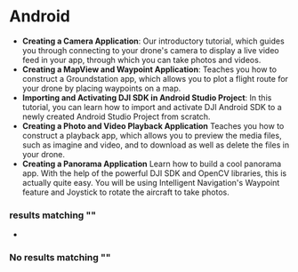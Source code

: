 # Android

* **Creating a Camera Application**: Our introductory tutorial, which guides you through connecting to your drone's camera to display a live video feed in your app, through which you can take photos and videos.
* **Creating a MapView and Waypoint Application**: Teaches you how to construct a Groundstation app, which allows you to plot a flight route for your drone by placing waypoints on a map.
* **Importing and Activating DJI SDK in Android Studio Project**: In this tutorial, you can learn how to import and activate DJI Android SDK to a newly created Android Studio Project from scratch.
* **Creating a Photo and Video Playback Application** Teaches you how to construct a playback app, which allows you to preview the media files, such as imagine and video, and to download as well as delete the files in your drone.
* **Creating a Panorama Application** Learn how to build a cool panorama app. With the help of the powerful DJI SDK and OpenCV libraries, this is actually quite easy. You will be using Intelligent Navigation's Waypoint feature and Joystick to rotate the aircraft to take photos.

### results matching ""

*

### No results matching ""
